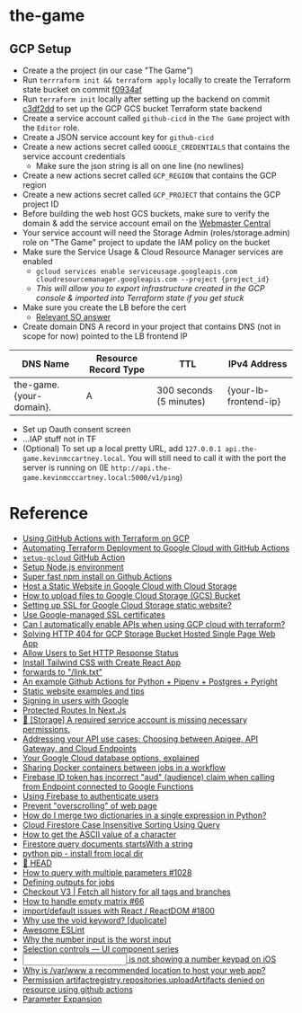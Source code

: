 # the-game

## GCP Setup

- Create a the project (in our case "The Game")
- Run `terrraform init && terraform apply` locally to create the Terraform state bucket on commit [f0934af](https://github.com/kevinmccartney/the-game/commit/f0934af65173ef19815850bab9aac7ea655dfb02)
- Run `terraform init` locally after setting up the backend on commit [c3df2dd](https://github.com/kevinmccartney/the-game/commit/c3df2dd0ed11970709ca842a56e6cd3513769422) to set up the GCP GCS bucket Terraform state backend
- Create a service account called `github-cicd` in the `The Game` project with the `Editor` role.
- Create a JSON service account key for `github-cicd`
- Create a new actions secret called `GOOGLE_CREDENTIALS` that contains the service account credentials
  - Make sure the json string is all on one line (no newlines)
- Create a new actions secret called `GCP_REGION` that contains the GCP region
- Create a new actions secret called `GCP_PROJECT` that contains the GCP project ID
- Before building the web host GCS buckets, make sure to verify the domain & add the service account email on the [Webmaster Central](https://www.google.com/webmasters/verification/home?hl=en)
- Your service account will need the Storage Admin (roles/storage.admin) role on "The Game" project to update the IAM policy on the bucket
- Make sure the Service Usage & Cloud Resource Manager services are enabled
  - `gcloud services enable serviceusage.googleapis.com cloudresourcemanager.googleapis.com --project {project_id}`
  - _This will allow you to export infrastructure created in the GCP console & imported into Terraform state if you get stuck_
- Make sure you create the LB before the cert
  - [Relevant SO answer](https://stackoverflow.com/a/66578266)
- Create domain DNS A record in your project that contains DNS (not in scope for now) pointed to the LB frontend IP

| DNS Name                | Resource Record Type | TTL                     | IPv4 Address          |
| ----------------------- | -------------------- | ----------------------- | --------------------- |
| the-game.{your-domain}. | A                    | 300 seconds (5 minutes) | {your-lb-frontend-ip} |

- Set up Oauth consent screen
- ...IAP stuff not in TF
- (Optional) To set up a local pretty URL, add `127.0.0.1 api.the-game.kevinmccartney.local`. You will still need to call it with the port the server is running on (IE `http://api.the-game.kevinmcccartney.local:5000/v1/ping`)

# Reference

- [Using GitHub Actions with Terraform on GCP](https://jozimarback.medium.com/using-github-actions-with-terraform-on-gcp-d473a37ddbd6)
- [Automating Terraform Deployment to Google Cloud with GitHub Actions](https://medium.com/interleap/automating-terraform-deployment-to-google-cloud-with-github-actions-17516c4fb2e5)
- [`setup-gcloud` GitHub Action](https://github.com/google-github-actions/setup-gcloud)
- [Setup Node.js environment](https://github.com/marketplace/actions/setup-node-js-environment)
- [Super fast npm install on Github Actions](https://www.voorhoede.nl/en/blog/super-fast-npm-install-on-github-actions/)
- [Host a Static Website in Google Cloud with Cloud Storage](https://codelabs.developers.google.com/codelabs/cloud-webapp-hosting-gcs#0)
- [How to upload files to Google Cloud Storage (GCS) Bucket](https://sametkaradag.medium.com/how-to-upload-files-to-google-cloud-storage-gcs-bucket-70f9599a01e5)
- [Setting up SSL for Google Cloud Storage static website?](https://stackoverflow.com/questions/22759710/setting-up-ssl-for-google-cloud-storage-static-website)
- [Use Google-managed SSL certificates](https://cloud.google.com/load-balancing/docs/ssl-certificates/google-managed-certs)
- [Can I automatically enable APIs when using GCP cloud with terraform?](https://stackoverflow.com/a/72094901)
- [Solving HTTP 404 for GCP Storage Bucket Hosted Single Page Web App](https://thepaulo.medium.com/solving-http-404-for-gcp-storage-bucket-hosted-single-page-web-app-140b15316cde)
- [Allow Users to Set HTTP Response Status ](https://issuetracker.google.com/issues/151212194)
- [Install Tailwind CSS with Create React App](https://tailwindcss.com/docs/guides/create-react-app)
- [<Link href="/link" /> forwards to "/link.txt"](https://github.com/vercel/next.js/issues/48996)
- [An example Github Actions for Python + Pipenv + Postgres + Pyright](https://gist.github.com/alukach/6f3a371e9af600e417aca1b36806ad72)
- [Static website examples and tips](https://cloud.google.com/storage/docs/static-website)
- [Signing in users with Google](https://cloud.google.com/identity-platform/docs/web/google)
- [Protected Routes In Next.Js](https://danishshakeel.me/protected-routes-in-nextjs/)
- [🐛 [Storage] A required service account is missing necessary permissions.](https://github.com/firebase/flutterfire/issues/9588#issuecomment-1255055456)
- [Addressing your API use cases: Choosing between Apigee, API Gateway, and Cloud Endpoints](https://cloud.google.com/blog/products/application-modernization/choosing-between-apigee-api-gateway-and-cloud-endpoints)
- [Your Google Cloud database options, explained](https://cloud.google.com/blog/topics/developers-practitioners/your-google-cloud-database-options-explained)
- [Sharing Docker containers between jobs in a workflow](https://github.com/docker/build-push-action/issues/225)
- [Firebase ID token has incorrect "aud" (audience) claim when calling from Endpoint connected to Google Functions](https://stackoverflow.com/a/67205708)
- [Using Firebase to authenticate users](https://cloud.google.com/api-gateway/docs/authenticating-users-firebase)
- [Prevent "overscrolling" of web page](https://stackoverflow.com/questions/12046315/prevent-overscrolling-of-web-page)
- [How do I merge two dictionaries in a single expression in Python?](https://stackoverflow.com/questions/38987/how-do-i-merge-two-dictionaries-in-a-single-expression-in-python)
- [Cloud Firestore Case Insensitive Sorting Using Query](https://stackoverflow.com/a/75271854)
- [How to get the ASCII value of a character](https://stackoverflow.com/questions/227459/how-to-get-the-ascii-value-of-a-character)
- [Firestore query documents startsWith a string](https://stackoverflow.com/a/46786193v)
- [python pip - install from local dir](https://stackoverflow.com/a/41537134)
- [🤯 HEAD](https://htmlhead.dev/)
- [How to query with multiple parameters #1028](https://github.com/reduxjs/redux-toolkit/issues/1028#issuecomment-830058161)
- [Defining outputs for jobs](https://docs.github.com/en/actions/using-jobs/defining-outputs-for-jobs)
- [Checkout V3 | Fetch all history for all tags and branches](https://github.com/actions/checkout#Fetch-all-history-for-all-tags-and-branches)
- [How to handle empty matrix #66](https://github.com/dorny/paths-filter/issues/66#issuecomment-778267385)
- [import/default issues with React / ReactDOM #1800](https://github.com/import-js/eslint-plugin-import/issues/1800#issuecomment-781652008)
- [Why use the void keyword? [duplicate]](https://stackoverflow.com/a/15231708)
- [Awesome ESLint](https://github.com/dustinspecker/awesome-eslint)
- [Why the number input is the worst input](https://stackoverflow.blog/2022/12/26/why-the-number-input-is-the-worst-input/)
- [Selection controls — UI component series](https://uxdesign.cc/selection-controls-ui-component-series-3badc0bdb546)
- [<input type="number"/> is not showing a number keypad on iOS](https://stackoverflow.com/a/14447832)
- [Why is /var/www a recommended location to host your web app?](https://askubuntu.com/a/877280)
- [Permission artifactregistry.repositories.uploadArtifacts denied on resource using github actions](https://stackoverflow.com/a/76078997)
- [Parameter Expansion](https://pubs.opengroup.org/onlinepubs/9699919799/utilities/V3_chap02.html#tag_18_06_02)

